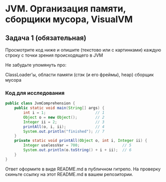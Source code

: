 # JVM. Организация памяти, сборщики мусора, VisualVM
## Задача 1 (обязательная)
Просмотрите код ниже и опишите (текстово или с картинками) каждую строку с точки зрения происходящего в JVM

Не забудьте упомянуть про:

ClassLoader’ы,
области памяти (стэк (и его фреймы), heap)
сборщик мусора
### Код для исследования
```java
public class JvmComprehension {
    public static void main(String[] args) {
        int i = 1;                      // 1
        Object o = new Object();        // 2
        Integer ii = 2;                 // 3
        printAll(o, i, ii);             // 4
        System.out.println("finished"); // 7
    }
    private static void printAll(Object o, int i, Integer ii) {
        Integer uselessVar = 700;                   // 5
        System.out.println(o.toString() + i + ii);  // 6
    }
}
```

Ответ оформите в виде README.md в публичном гитрепо. На проверку скиньте ссылку на этот README.md в вашем репозитории.
